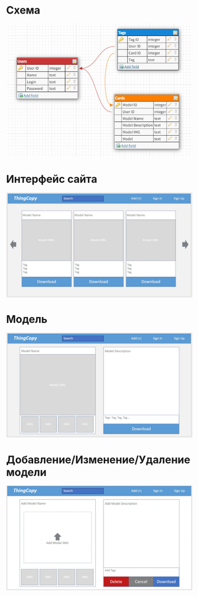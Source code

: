 # Схема
![Схема](https://github.com/Eddy-9/Labs4sem/blob/main/лр5/Схема.jpg?raw=true)
# Интерфейс сайта
![Интерфейс сайта](https://github.com/Eddy-9/Labs4sem/blob/main/лр5/Сайт.jpg?raw=true)
# Модель
![Модель](https://github.com/Eddy-9/Labs4sem/blob/main/лр5/Модель.jpg?raw=true)
# Добавление/Изменение/Удаление модели
![Добавление](https://github.com/Eddy-9/Labs4sem/blob/main/лр5/Добавление.jpg?raw=true)

